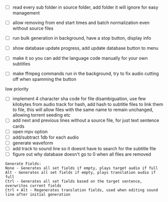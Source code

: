 
- [ ] read every sub folder in source folder, add folder it will ignore for easy management
- [ ] allow removing from end start times and batch normalization even without source files
- [ ] run bulk generation in background, have a stop button, display info
- [ ] show database update progress, add update database button to menu
- [ ] make it so you can add the language code manually for your own subtitles
- [ ] make ffmpeg commands run in the background, try to fix audio cutting off when spamming the button


low priority
- [ ] implement 4 character sha code for file disambiguation, use few kilobytes from audio track for hash, add hash to subtitle files to link them to file, this will allow files with the same name to remain unchanged, allowing torrent seeding etc
- [ ] add next and previous lines without a source file, for just text sentence cards
- [ ] open mpv option
- [ ]  add/subtract 1db for each audio
- [ ]  generate waveform
- [ ]  add track to sound line so it doesnt have to search for the subtitle file
- [ ]  figure out why database doesn't go to 0 when all files are removed

```
Generate Fields:
None - Generates all set fields if empty, plays target audio if full
Alt - Generates all set fields if empty, plays translation audio if full
Ctrl - Generates all set fields based on the target sentence, overwrites current fields
Ctrl + Alt - Regenerates translation fields, used when editing sound line after initial generation
```
